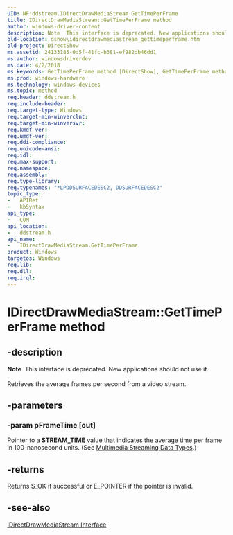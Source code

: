 ```yaml
---
UID: NF:ddstream.IDirectDrawMediaStream.GetTimePerFrame
title: IDirectDrawMediaStream::GetTimePerFrame method
author: windows-driver-content
description: Note  This interface is deprecated. New applications should not use it. Retrieves the average frames per second from a video stream.
old-location: dshow\idirectdrawmediastream_gettimeperframe.htm
old-project: DirectShow
ms.assetid: 24133185-0d5f-41fc-b381-ef982db46dd1
ms.author: windowsdriverdev
ms.date: 4/2/2018
ms.keywords: GetTimePerFrame method [DirectShow], GetTimePerFrame method [DirectShow], IDirectDrawMediaStream interface, GetTimePerFrame,IDirectDrawMediaStream.GetTimePerFrame, IDirectDrawMediaStream, IDirectDrawMediaStream interface [DirectShow], GetTimePerFrame method, IDirectDrawMediaStream::GetTimePerFrame, IDirectDrawMediaStreamGetTimePerFrame, ddstream/IDirectDrawMediaStream::GetTimePerFrame, dshow.idirectdrawmediastream_gettimeperframe
ms.prod: windows-hardware
ms.technology: windows-devices
ms.topic: method
req.header: ddstream.h
req.include-header: 
req.target-type: Windows
req.target-min-winverclnt: 
req.target-min-winversvr: 
req.kmdf-ver: 
req.umdf-ver: 
req.ddi-compliance: 
req.unicode-ansi: 
req.idl: 
req.max-support: 
req.namespace: 
req.assembly: 
req.type-library: 
req.typenames: "*LPDDSURFACEDESC2, DDSURFACEDESC2"
topic_type:
-	APIRef
-	kbSyntax
api_type:
-	COM
api_location:
-	ddstream.h
api_name:
-	IDirectDrawMediaStream.GetTimePerFrame
product: Windows
targetos: Windows
req.lib: 
req.dll: 
req.irql: 
---
```


# IDirectDrawMediaStream::GetTimePerFrame method


## -description



<div class="alert"><b>Note</b>  This interface is deprecated. New applications should not use it.</div>
<div> </div>
Retrieves the average frames per second from a video stream.




## -parameters




### -param pFrameTime [out]

Pointer to a <b>STREAM_TIME</b> value that indicates the average time per frame in 100-nanosecond units. (See <a href="https://msdn.microsoft.com/750a7992-e2ef-4149-b1c8-c5201f6af035">Multimedia Streaming Data Types</a>.)


## -returns



Returns S_OK if successful or E_POINTER if the pointer is invalid.




## -see-also




<a href="https://msdn.microsoft.com/858af0c3-9e22-45d8-ab08-307eb39a8977">IDirectDrawMediaStream Interface</a>
 

 


